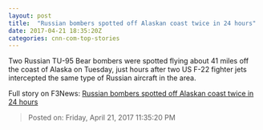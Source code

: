 ```yaml
---
layout: post
title:  "Russian bombers spotted off Alaskan coast twice in 24 hours"
date: 2017-04-21 18:35:20Z
categories: cnn-com-top-stories
---
```


Two Russian TU-95 Bear bombers were spotted flying about 41 miles off the coast of Alaska on Tuesday, just hours after two US F-22 fighter jets intercepted the same type of Russian aircraft in the area.


Full story on F3News: [Russian bombers spotted off Alaskan coast twice in 24 hours](http://www.f3nws.com/n/jMrseC)

> Posted on: Friday, April 21, 2017 11:35:20 PM
